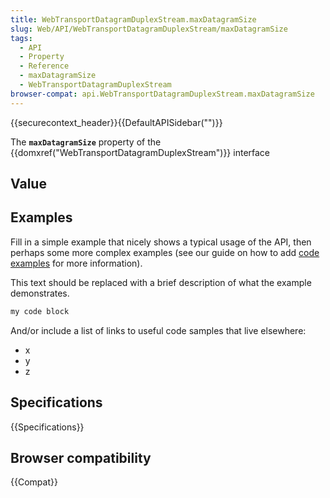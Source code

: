 ```yaml
---
title: WebTransportDatagramDuplexStream.maxDatagramSize
slug: Web/API/WebTransportDatagramDuplexStream/maxDatagramSize
tags:
  - API
  - Property
  - Reference
  - maxDatagramSize
  - WebTransportDatagramDuplexStream
browser-compat: api.WebTransportDatagramDuplexStream.maxDatagramSize
---
```

{{securecontext_header}}{{DefaultAPISidebar("")}}

The **`maxDatagramSize`** property of the {{domxref("WebTransportDatagramDuplexStream")}} interface 

## Value



## Examples

Fill in a simple example that nicely shows a typical usage of the API, then perhaps some more complex examples (see our guide on how to add [code examples](/en-US/docs/MDN/Contribute/Structures/Code_examples) for more information).

This text should be replaced with a brief description of what the example demonstrates.

```js
my code block
```

And/or include a list of links to useful code samples that live elsewhere:

*   x
*   y
*   z

## Specifications

{{Specifications}}

## Browser compatibility

{{Compat}}


